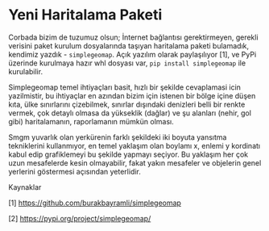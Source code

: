 # Yeni Haritalama Paketi

Corbada bizim de tuzumuz olsun; İnternet bağlantısı gerektirmeyen,
gerekli verisini paket kurulum dosyalarında taşıyan haritalama paketi
bulamadık, kendimiz yazdık - `simplegeomap`.  Açık yazılım olarak
paylaşılıyor [1], ve PyPi üzerinde kurulmaya hazır whl dosyası var,
`pip install simplegeomap` ile kurulabilir.

Simplegeomap temel ihtiyaçları basit, hızlı bir şekilde cevaplamasi
icin yazilmistir, bu ihtiyaçlar en azından bizim için istenen bir
bölge içine düşen kıta, ülke sınırlarını çizebilmek, sınırlar
dışındaki denizleri belli bir renkte vermek, çok detaylı olmasa da
yükseklik (dağlar) ve şu alanları (nehir, gol gibi) haritalamanın,
raporlamanın mümkün olması.

Smgm yuvarlık olan yerkürenin farklı şekildeki iki boyuta yansıtma
tekniklerini kullanmıyor, en temel yaklaşım olan boylamı x, enlemi y
kordinatı kabul edip grafiklemeyi bu şekilde yapmayı seçiyor. Bu
yaklaşım her çok uzun mesafelerde kesin olmayabilir, fakat yakın
mesafeler ve objelerin genel yerlerini göstermesi açısından
yeterlidir.








Kaynaklar

[1] https://github.com/burakbayramli/simplegeomap

[2] https://pypi.org/project/simplegeomap/